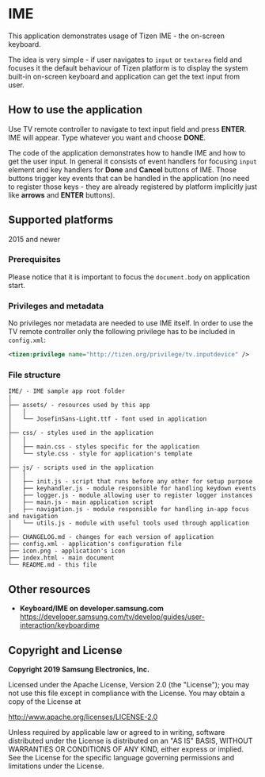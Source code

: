 # IME

This application demonstrates usage of Tizen IME - the on-screen keyboard.

The idea is very simple - if user navigates to `input` or `textarea` field and focuses it
the default behaviour of Tizen platform is to display the system built-in on-screen keyboard
and application can get the text input from user.


## How to use the application

Use TV remote controller to navigate to text input field and press **ENTER**. IME will appear.
Type whatever you want and choose **DONE**.

The code of the application demonstrates how to handle IME and how to get the user input.
In general it consists of event handlers for focusing `input` element
and key handlers for **Done** and **Cancel** buttons of IME. Those buttons trigger key events
that can be handled in the application (no need to register those keys -
they are already registered by platform implicitly just like **arrows** and **ENTER** buttons).


## Supported platforms

2015 and newer


### Prerequisites

Please notice that it is important to focus the `document.body` on application start.


### Privileges and metadata

No privileges nor metadata are needed to use IME itself.
In order to use the TV remote controller only the following privilege has to be included in `config.xml`:

```xml
<tizen:privilege name="http://tizen.org/privilege/tv.inputdevice" />
```

### File structure

```
IME/ - IME sample app root folder
│
├── assets/ - resources used by this app
│   │
│   └── JosefinSans-Light.ttf - font used in application
│
├── css/ - styles used in the application
│   │
│   ├── main.css - styles specific for the application
│   └── style.css - style for application's template
│
├── js/ - scripts used in the application
│   │
│   ├── init.js - script that runs before any other for setup purpose
│   ├── keyhandler.js - module responsible for handling keydown events
│   ├── logger.js - module allowing user to register logger instances
│   ├── main.js - main application script
│   ├── navigation.js - module responsible for handling in-app focus and navigation
│   └── utils.js - module with useful tools used through application
│
├── CHANGELOG.md - changes for each version of application
├── config.xml - application's configuration file
├── icon.png - application's icon
├── index.html - main document
└── README.md - this file
```

## Other resources

*  **Keyboard/IME on developer.samsung.com**  
  https://developer.samsung.com/tv/develop/guides/user-interaction/keyboardime



## Copyright and License

**Copyright 2019 Samsung Electronics, Inc.**

Licensed under the Apache License, Version 2.0 (the "License"); you may not use this file except in compliance with the License. You may obtain a copy of the License at

http://www.apache.org/licenses/LICENSE-2.0

Unless required by applicable law or agreed to in writing, software distributed under the License is distributed on an "AS IS" BASIS, WITHOUT WARRANTIES OR CONDITIONS OF ANY KIND, either express or implied. See the License for the specific language governing permissions and limitations under the License.
